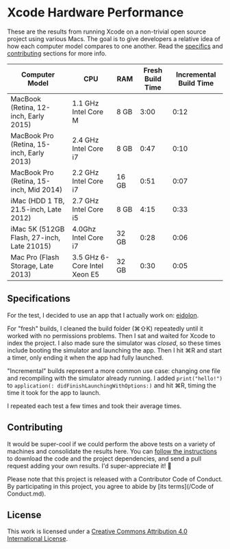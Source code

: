 Xcode Hardware Performance
==========================

These are the results from running Xcode on a non-trivial open source project using various Macs. The goal is to give developers a relative idea of how each computer model compares to one another. Read the [specifics](#specifications) and [contributing](#contributing) sections for more info.

Computer Model | CPU | RAM | Fresh Build Time | Incremental Build Time |
-------------- | --- | --- | ---------------- | ---------------------- |
MacBook (Retina, 12-inch, Early 2015) | 1.1 GHz Intel Core M | 8 GB | 3:00 | 0:12
MacBook Pro (Retina, 15-inch, Early 2013) | 2.4 GHz Intel Core i7 | 8 GB | 0:47 | 0:10
MacBook Pro (Retina, 15-inch, Mid 2014) | 2.2 GHz Intel Core i7 | 16 GB | 0:51 | 0:07
iMac (HDD 1 TB, 21.5-inch, Late 2012) | 2.7 GHz Intel Core i5 | 8 GB | 4:15 | 0:33
iMac 5K (512GB Flash, 27-inch, Late 21015) | 4.0Ghz Intel Core i7 | 32 GB | 0:28 | 0:06|
Mac Pro (Flash Storage, Late 2013) | 3.5 GHz 6-Core Intel Xeon E5 | 32 GB | 0:30 | 0:05



Specifications
--------------

For the test, I decided to use an app that I actually work on: [eidolon](https://github.com/artsy/eidolon). 

For "fresh" builds, I cleaned the build folder (⌘⇧K) repeatedly until it worked with no permissions problems. Then I sat and waited for Xcode to index the project. I also made sure the simulator was _closed_, so these times include booting the simulator and launching the app. Then I hit ⌘R and start a timer, only ending it when the app had fully launched.

"Incremental" builds represent a more common use case: changing one file and recompiling with the simulator already running. I added `print("hello!")` to `application(: didFinishLaunchingWithOptions:)` and hit ⌘R, timing the time it took for the app to launch. 

I repeated each test a few times and took their average times. 

Contributing
------------

It would be super-cool if we could perform the above tests on a variety of machines and consolidate the results here. You can [follow the instructions](https://github.com/artsy/eidolon#downloading-the-code) to download the code and the project dependencies, and send a pull request adding your own results. I'd super-appreciate it! :bow:

Please note that this project is released with a Contributor Code of Conduct. By participating in this project, you agree to abide by [its terms](/Code of Conduct.md).

License
-------

This work is licensed under a [Creative Commons Attribution 4.0 International License](http://creativecommons.org/licenses/by/4.0/).
